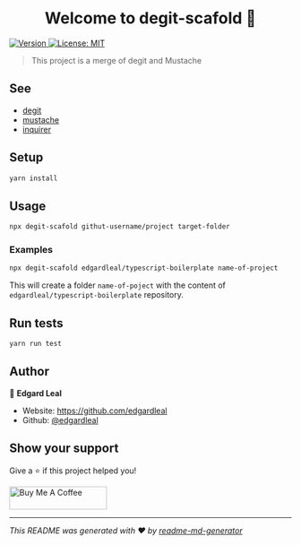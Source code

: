 <h1 align="center">Welcome to degit-scafold 👋</h1>
<p>
  <a href="https://www.npmjs.com/package/degit-scafold" target="_blank">
    <img alt="Version" src="https://img.shields.io/npm/v/ts-template.svg">
  </a>
  <a href="#" target="_blank">
    <img alt="License: MIT" src="https://img.shields.io/badge/License-MIT-yellow.svg" />
  </a>
</p>

> This project is a merge of degit and Mustache

## See

* [degit](https://www.npmjs.com/package/degit)
* [mustache](https://www.npmjs.com/package/mustache)
* [inquirer](https://www.npmjs.com/package/inquirer)

## Setup

```sh
yarn install
```

## Usage

```sh
npx degit-scafold githut-username/project target-folder
```

### Examples

```sh
npx degit-scafold edgardleal/typescript-boilerplate name-of-project
```

This will create a folder `name-of-poject` with the content of `edgardleal/typescript-boilerplate` repository.

## Run tests

```sh
yarn run test
```

## Author

👤 **Edgard Leal**

* Website: https://github.com/edgardleal
* Github: [@edgardleal](https://github.com/edgardleal)

## Show your support

Give a ⭐️ if this project helped you!

<a href="https://www.buymeacoffee.com/edgardleal" target="_blank"><img src="https://cdn.buymeacoffee.com/buttons/default-orange.png" alt="Buy Me A Coffee" height="41" width="174"></a>

***
_This README was generated with ❤️ by [readme-md-generator](https://github.com/kefranabg/readme-md-generator)_
